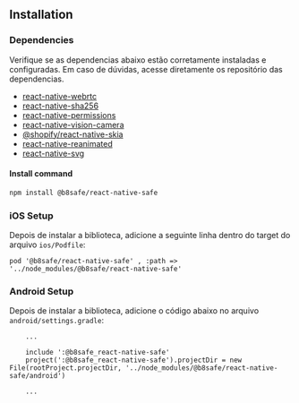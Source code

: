 ## Installation

### Dependencies

Verifique se as dependencias abaixo estão corretamente instaladas e configuradas. Em caso de dúvidas, acesse diretamente os repositório das dependencias.

- [react-native-webrtc](https://github.com/react-native-webrtc/react-native-webrtc)
- [react-native-sha256](https://github.com/itinance/react-native-sha256)
- [react-native-permissions](https://github.com/zoontek/react-native-permissions)
- [react-native-vision-camera](https://github.com/mrousavy/react-native-vision-camera)
- [@shopify/react-native-skia](https://shopify.github.io/react-native-skia/docs/getting-started/installation)
- [react-native-reanimated](https://docs.swmansion.com/react-native-reanimated/docs/fundamentals/getting-started/)
- [react-native-svg](https://github.com/software-mansion/react-native-svg?tab=readme-ov-file#installation)

#### Install command

```sh
npm install @b8safe/react-native-safe
```

### iOS Setup

Depois de instalar a biblioteca, adicione a seguinte linha dentro do target do arquivo `ios/Podfile`:

```Pod
pod '@b8safe/react-native-safe' , :path => '../node_modules/@b8safe/react-native-safe'
```

### Android Setup

Depois de instalar a biblioteca, adicione o código abaixo no arquivo `android/settings.gradle`:

```
    ...

    include ':@b8safe_react-native-safe'
    project(':@b8safe_react-native-safe').projectDir = new File(rootProject.projectDir, '../node_modules/@b8safe/react-native-safe/android')
    
    ...
```